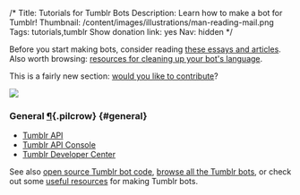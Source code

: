 /*
Title: Tutorials for Tumblr Bots
Description: Learn how to make a bot for Tumblr!
Thumbnail: /content/images/illustrations/man-reading-mail.png
Tags: tutorials,tumblr
Show donation link: yes
Nav: hidden
*/


<div class="note">
  <p>
    Before you start making bots, consider reading <a href="/bot-ethics">these essays and articles</a>. Also worth browsing: <a href="/resources/libraries-frameworks/#language">resources for cleaning up your bot's language</a>.
  </p>
</div>

<div class="note">
  <p>
    This is a fairly new section: <a href="https://github.com/botwiki/botwiki.org">would you like to contribute</a>?
  </p>
</div>

<p class="screenshot float-right">
  <a href="/bots/tumblr-bots/deadspelunkers">
    <img src="/content/bots/tumblr-bots/images/deadspelunkers.png">
  </a>
</p>

### General [¶](#general){.pilcrow} {#general}

- [Tumblr API](https://www.tumblr.com/docs/en/api/)
- [Tumblr API Console](https://api.tumblr.com/console/calls/user/info)
- [Tumblr Developer Center](https://www.tumblr.com/developers)

See also [open source Tumblr bot code](/tag/tumblr+opensource), [browse all the Tumblr bots](/bots/tumblr-bots), or check out some [useful resources](/resources/tumblr-bots) for making Tumblr bots.